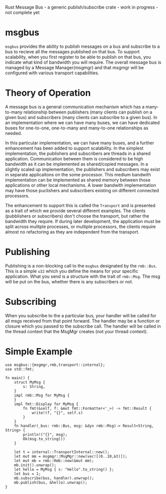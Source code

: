 
Rust Message Bus - a generic publish/subscribe crate - work in progress - not complete yet
# msgbus
`msgbus` provides the ability to publish messages on a bus and subscribe to a bus to recieve all the messages 
published on that bus.  To support scalability, when you first register to be able to publish on that bus, you indicate what 
kind of bandwidth you will require.  The overall message bus is managed by a Message Manager(msgmgr) and that msgmgr will be configured 
with various transport capabilities.

# Theory of Operation
A message bus is a general communication mechanism which has a many-to-many relationship between publishers (many clients can publish on a given bus)
and subscribers (many clients can subscribe to a given bus). In an implementation where we can have many buses, we can have dedicated buses for one-to-one,
one-to-many and many-to-one relationships as needed.

In this particular implementation, we can have many buses, and a further enhancement has been added to support scalability.  In the
simplest implementation, the publishers and subscribers are threads in a shared application.  Communication between them is considered to be high 
bandwidth as it can be implemented as shared/copied messages.  In a slightly scaled up implementation, the publishers and subscribers may exist in 
separate applicaitons on the some processor. This medium bandwith implementation can be implemented as shared memory between those applications or other
local mechanisms.  A lower bandwith implementation may have those puclishers and subscribers existing on different connected processors.

The enhancement to support this is called the `Transport` and is presented as a trait of which we provide several different examples.  The clients 
(pubblishers or subscribers) don't choose the transport, but rather the bandwidth they require.  If during later development, the application must be split
across mulitple processes, or multiple processors, the clients require almost no refactoring as they are independent from the transport.
 
 # Publishing
Publishing is a non-blocking call to the `msgbus` designated by the `rmb::Bus`.  This is a simple `u32` which you define the means for your specific 
application. What you send is a structure with the trait of `rmb::Msg`.  The msg will be put on the bus, whether there is any subscribers or not.

# Subscribing
When you subscribe to the a particular bus, your handler will be called for all msgs received from that point forward.  The handler may be a function
or closure which you passed to the subscribe call.  The handler will be called in the thread context that the MsgMgr creates (not your thread context). 
 
# Simple Example

```
use msgbus::{msgmgr,rmb,transport::internal};
use std::fmt;

fn main() {
    struct MyMsg {
        s: String,
    }
    impl rmb::Msg for MyMsg {
    }
    impl fmt::Display for MyMsg {
        fn fmt(&self, f: &mut fmt::Formatter<'_>) -> fmt::Result {
            write!(f, "{}", self.s)
        }
    }
    fn handler(_bus: rmb::Bus, msg: &dyn rmb::Msg)-> Result<String, String> {
        println!("{}", msg); 
        Ok(msg.to_string())
    }

    let t = internal::TransportInternal::new();
    let mut mm = msgmgr::MsgMgr::new(vec![(0..10,&t)]);
    let mut mb = rmb::Rmb::new(&mut mm);
    mb.init().unwrap();
    let hello = MyMsg { s: "Hello".to_string() };
    let bus = 1;
    mb.subscribe(bus, handler).unwrap();
    mb.publish(bus, &hello).unwrap();
}
```
